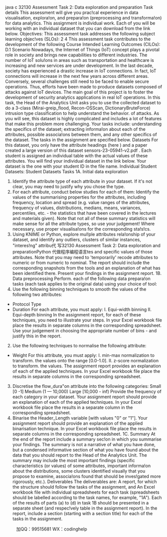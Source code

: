 java c
32130 
Assessment Task 2: Data exploration and preparation
Task details 
This assessment will give you prac!cal experience in data visualisation, explora!on, and prepara!on (preprocessing and transforma!on) for data analytics. This assignment is individual work. Each of you will be working with an individual dataset that you can download from the link below.
Objectives: 
This assessment task addresses the following subject learning objec!ves (SLOs): 2  4
This assessment task contributes to the development of the following Course Intended Learning Outcomes (CILOs): D.1
Scenario 
Nowadays, the Internet of Things (IoT) concept plays a pivotal role in society and brings new capabilities to different industries. The number of IoT solu!ons in areas such as transportation and healthcare is increasing and new services are under development. In the last decade, society has experienced a drastic increase in IoT connections. In fact, IoT connections will increase in the next few years across different areas. Conversely, several challenges still need to be faced to enable secure operations. Thus, efforts have been made to produce datasets composed of attacks against IoT devices. The main goal of this project is to foster the development of security analytics applications in real IoT operations.
In this task, the Head of the Analytics Unit asks you to use the collected dataset to do a 3-class (Mirai-greip_flood, Recon-OSScan, DictionaryBruteForce) intrusion type classification to help understand the behavior. of attacks. As you will see, this dataset is highly complicated and includes a lot of features that make this problem more challenging.
Your tasks include:
understanding the specifics of the dataset;
extracting informa!on about each of the attributes, possible associa!ons between them, and any other specifics of the dataset.
The tasks in the assignment are specified below.
Datasets 
For this dataset, you only have the attribute headings (here ) and a paper created a large version of this dataset sensors-23-05941-v2.pdf . Each student is assigned an individual table with the actual values of these attributes. You will find your individual dataset in the link below. Your dataset is the one with your student ID in the file name.
Individual Student Datasets: Student Datasets
Tasks 
1A. Initial data exploration 
1. Identify the attribute type of each attribute in your dataset. If it's not clear, you may need to justify why you chose the type.
2. For each attribute, conduct below studies for each of them: Identify the values of the summarising properties for the attributes, including frequency, location and spread (e.g. value ranges of the attributes, frequency of values, distributions, medians, means, variances, percentiles, etc. - the statistics that have been covered in the lectures and materials given). Note that not all of these summary statistics will make sense for all the attribute types, so use your judgement! Where necessary, use proper visualisa!ons for the corresponding sta!s!cs.
3. Using KNIME or Python, explore mul!ple attributes rela!onship of your dataset, and identify any outliers, clusters of similar instances, "interes!ng" attribu代 写32130 Assessment Task 2: Data exploration and preparationPython
代做程序编程语言tes and specific values of those attributes. Note that you may need to 'temporarily' recode attributes to numeric or from numeric to nominal. The report should include the corresponding snapshots from the tools and an explanation of what has been identified there.
Present your findings in the assignment report.
1B. Data preprocessing 
Perform. each of the following data prepara!on tasks (each task applies to the original data) using your choice of tool:
1. Use the following binning techniques to smooth the values of the following two attributes:
- Protocol Type
- Duration
For each attribute, you must apply:
I. Equi-width binning
II. Equi-depth binning
In the assignment report, for each of these techniques, you need to illustrate your steps. In your Excel workbook file place the results in separate columns in the corresponding spreadsheet. Use your judgement in choosing the appropriate number of bins - and justify this in the report.
2. Use the following techniques to normalise the following attribute:
- Weight
For this attribute, you must apply:
I. min-max normalization to transform. the values onto the range [0.0-1.0].
II. z-score normalization to transform. the values.
The assignment report provides an explanation of each of the applied techniques. In your Excel workbook file place the results in separate columns in the corresponding spreadsheet.
3. Discretise the flow_dura"on attribute into the following categories:
Small [0 -1]
Medium (1 — 10,000)
Large [10,000 - inf)
Provide the frequency of each category in your dataset.
Your assignment report should provide an explanation of each of the applied techniques. In your Excel workbook file place the results in a separate column in the corresponding spreadsheet.
4. Binarise the Header_Length variable [with values "0" or "1"].
Your assignment report should provide an explanation of the applied binarisation technique. In your Excel workbook file place the results in separate columns in the corresponding spreadsheet.
1C. Summary 
At the end of the report include a summary sec!on in which you summarise your findings. The summary is not a narrative of what you have done, but a condensed informative section of what you have found about the data that you should report to the Head of the Analytics Unit. The summary may include the most important findings (specific characteristics (or values) of some attributes, important informa!on about the distributions, some clusters identified visually that you propose to examine, associa!ons found that should be inves!gated more rigorously, etc.).
Deliverables 
The deliverables are:
A report, for which the structure should follow the tasks of the assignment, and
An Excel workbook file with individual spreadsheets for each task (spreadsheets should be labelled according to the task names, for example, "1A"). Each of the results of parts (a) to (d) in task 1B should be presented in a separate sheet (and respec!vely table in the assignment report).
In the report, include a section (starting with a section title) for each of the tasks in the assignment.










         
加QQ：99515681  WX：codinghelp
